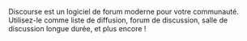 Discourse est un logiciel de forum moderne pour votre communauté. Utilisez-le comme liste de diffusion, forum de discussion, salle de discussion longue durée, et plus encore !